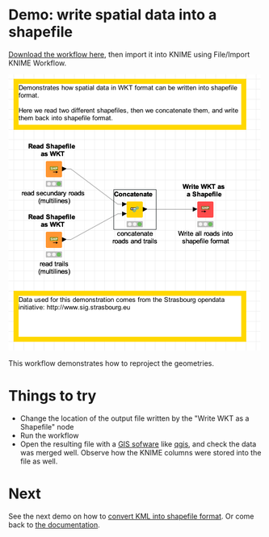 # Demo: write spatial data into a shapefile

[Download the workflow here](3_write_WKT_data_as_shapefile.knwf), then import it into KNIME using File/Import KNIME Workflow. 

![Capture](capture.png)

This workflow demonstrates how to reproject the geometries.


# Things to try

* Change the location of the output file written by the "Write WKT as a Shapefile" node
* Run the workflow
* Open the resulting file with a [GIS sofware](https://en.wikipedia.org/wiki/Geographic_information_system) like [qgis](https://www.qgis.org), and check the data was merged well. Observe how the KNIME columns were stored into the file as well.


# Next

See the next demo on how to [convert KML into shapefile format](pages/4_transform_KML_into_shapefile/index.md). 
Or come back to [the documentation](../../).